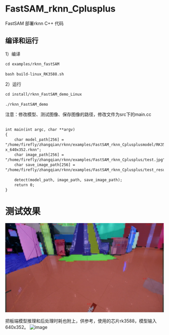 # FastSAM_rknn_Cplusplus
FastSAM 部署rknn C++ 代码


## 编译和运行

1）编译

```
cd examples/rknn_fastSAM

bash build-linux_RK3588.sh

```

2）运行

```
cd install/rknn_FastSAM_demo_Linux

./rknn_FastSAM_demo

```

注意：修改模型、测试图像、保存图像的路径，修改文件为src下的main.cc

```

int main(int argc, char **argv)
{
    char model_path[256] = "/home/firefly/zhangqian/rknn/examples/FastSAM_rknn_Cplusplusmodel/RK3588/FastSAM-x_640x352.rknn";
    char image_path[256] = "/home/firefly/zhangqian/rknn/examples/FastSAM_rknn_Cplusplus/test.jpg";
    char save_image_path[256] = "/home/firefly/zhangqian/rknn/examples/FastSAM_rknn_Cplusplus/test_result.jpg";

    detect(model_path, image_path, save_image_path);
    return 0;
}
```


# 测试效果

![image](https://github.com/cqu20160901/FastSAM_rknn_Cplusplus/blob/main/examples/rknn_fastSAM/test_result.jpg)

把板端模型推理和后处理时耗也附上，供参考，使用的芯片rk3588，模型输入640x352。
![image](https://github.com/cqu20160901/FastSAM_rknn_Cplusplus/assets/22290931/cbe59747-085a-4f88-bdd7-a6388026071f)




